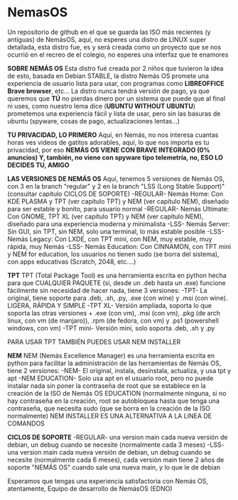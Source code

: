 # NemasOS
Un repositorio de github en el que se guarda las ISO más recientes (y antiguas) de NemásOS, aquí, no esperes una distro de LINUX super detallada, esta distro fue, es y será creada como un proyecto que se nos ocurrió en el recreo de el colegio, no esperes una interfaz que te enamores

**SOBRE NEMÁS OS**
Esta distro fué creada por 2 niños que tuvieron la idea de esto, basada en Debian STABLE, la distro Nemás OS promete una experiencia de usuario lista para usar, con programas como **LIBREOFFICE** **Brave browser**, etc...
La distro nunca tendrá versión de pago, ya que queremos que **TÚ** no pierdas dinero por un sistema que puede que al final ni uses, como nuestro lema dice (**UBUNTU WITHOUT UBUNTU**) prometemos una experiencia fácil y lista de usar, pero sin las basuras de ubuntu (spyware, cosas de pago, actualizaciones lentas...)

**TU PRIVACIDAD, LO PRIMERO**
Aquí, en Nemás, no nos interesa cuantas horas ves videos de gatitos adorables, aquí, lo que nos importa es tu privacidad, por eso **NEMÁS OS VIENE CON BRAVE INTEGRADO (0% anuncios) Y, también, no viene con spyware tipo telemetría, no, ESO LO DECIDES TU, AMIGO**

**LAS VERSIONES DE NEMÁS OS**
Aquí, tenemos 5 versiones de Nemás OS, con 3 en la branch "regular" y 2 en la branch "LSS (Long Stable Support)" (consultar capítulo CICLOS DE SOPORTE)
-REGULAR- Nemás Home: Con KDE PLASMA y TPT (ver capítulo TPT) y NEM (ver capítulo NEM), diseñado para ser estable y bonito, para usuario normal
-REGULAR- Nemás Ultimate: Con GNOME, TPT XL (ver capítulo TPT) y NEM (ver capítulo NEM), diseñado para una experiencia moderna y minimalista
-LSS- Nemás Server: Sin GUI, sin TPT, sin NEM, solo una terminal, lo más estable posible
-LSS- Nemás Legacy: Con LXDE, con TPT mini, con NEM, muy estable, muy rápida, muy Nemás
-LSS- Nemás Education: Con CINNAMON, con TPT mini y NEM for education, los usuarios no tienen sudo (se borra del sistema), con apps educativas (Scratch, 2048, etc....)

**TPT**
TPT (Total Package Tool) es una herramienta escrita en python hecha para que CUALQUIER PAQUETE (si, desde un .deb hasta un .exe) funcione fácilmente sin necesidad de hacer nada, tiene 3 versiones:
-TPT- La original, tiene soporte para .deb, .sh, .py, .exe (con wine) y .msi (con wine). LIGERA, RÁPIDA Y SIMPLE
-TPT XL- Versión ampliada, soporta lo que soporta las otras versiones + .exe (con vm), .msi (con vm), .pkg (de arch linux, con vm (de manjaro)), .rpm (de fedora, con vm) y .ps1 (powershell windows, con vm)
-TPT mini- Versión mini, solo soporta .deb, .sh y .py

PARA USAR TPT TAMBIÉN PUEDES USAR NEM INSTALLER

**NEM**
NEM (Nemás Excellence Manager) es una herramienta escrita en python para facilitar la administración de las herramientas de Nemás OS, tiene 2 versiones:
-NEM- El original, instala, desinstala, actualiza, y usa tpt y apt
-NEM EDUCATION- Solo usa apt en el usuario root, pero no puede instalar nada sin poner la contraseña de root que se establece en la creación de la ISO de Nemás OS EDUCATION (normalmente ninguna, si no hay contraseña en la creación, root se autobloquea hasta que tenga una contraseña, que necesita sudo (que se borra en la creación de la ISO normalmente)
NEM INSTALLER ES UNA ALTERNATIVA A LA LINEA DE COMANDOS

**CICLOS DE SOPORTE**
-REGULAR- una version main cada nueva versión de debian, un debug cuando se necesite (normalmente cada 3 meses)
-LSS- una version main cada nueva versión de debian, un debug cuando se necesite (normalmente cada 6 meses), cada versión main tiene 2 años de soporte "NEMÁS OS" cuando sale una nueva main, y lo que le de debian

Esperamos que tengas una experiencia satisfactoria con Nemás OS, atentamente, Equipo de desarrollo de NemásOS (EDNO)
